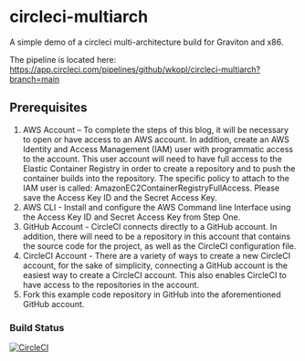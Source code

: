 # circleci-multiarch

A simple demo of a circleci multi-architecture build for Graviton and x86.

The pipeline is located here:  https://app.circleci.com/pipelines/github/wkopl/circleci-multiarch?branch=main



## Prerequisites

1.	AWS Account – To complete the steps of this blog, it will be necessary to open or have access to an AWS account. In addition, create an AWS Identity and Access Management (IAM) user with programmatic access to the account. This user account will need to have full access to the Elastic Container Registry in order to create a repository and to push the container builds into the repository.  The specific policy to attach to the IAM user is called: AmazonEC2ContainerRegistryFullAccess.  Please save the Access Key ID and the Secret Access Key.
2.	AWS CLI - Install and configure the AWS Command line Interface using the Access Key ID and Secret Access Key from Step One.
3.	GitHub Account - CircleCI connects directly to a GitHub account. In addition, there will need to be a repository in this account that contains the source code for the project, as well as the CircleCI configuration file.
4.	CircleCI Account - There are a variety of ways to create a new CircleCI account, for the sake of simplicity, connecting a GitHub account is the easiest way to create a CircleCI account. This also enables CircleCI to have access to the repositories in the account.
5.	 Fork this example code repository in GitHub into the aforementioned GitHub account.



### Build Status
[![CircleCI](https://circleci.com/gh/wkopl/circleci-multiarch.svg?style=svg)](https://circleci.com/gh/wkopl/circleci-multiarch)
